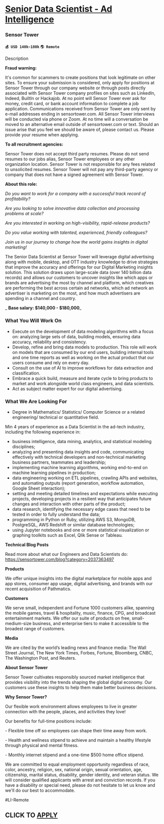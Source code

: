 # [Senior Data Scientist - Ad Intelligence](https://www.remotewlb.com/apply/senior-data-scientist-ad-intelligence-90406)  
### Sensor Tower  
#### `💰 USD 140k~180k` `🌎 Remote`  

Description

**Fraud warning:**

It's common for scammers to create positions that look legitimate on other sites. To ensure your submission is considered, only apply for positions at Sensor Tower through our company website or through posts directly associated with Sensor Tower company profiles on sites such as LinkedIn, Indeed, BuiltIn or Hackajob. At no point will Sensor Tower ever ask for money, credit card, or bank account information to complete a job application. Communications received from Sensor Tower are only sent by e-mail addresses ending in sensortower.com. All Sensor Tower interviews will be conducted via phone or Zoom. At no time will a conversation be moved to an alternative email outside of sensortower.com or text. Should an issue arise that you feel we should be aware of, please contact us. Please provide your resume when applying.

  

 **To all recruitment agencies:**

Sensor Tower does not accept third party resumes. Please do not send resumes to our jobs alias, Sensor Tower employees or any other organization location. Sensor Tower is not responsible for any fees related to unsolicited resumes. Sensor Tower will not pay any third-party agency or company that does not have a signed agreement with Sensor Tower.

  

 **About this role:**

  

 _Do you want to work for a company with a successful track record of profitability?_

  

 _Are you looking to solve innovative data collection and processing problems at scale?_

  

 _Are you interested in working on high-visibility, rapid-release products?_

  

 _Do you value working with talented, experienced, friendly colleagues?_

  

 _Join us in our journey to change how the world gains insights in digital marketing!_

  

The Senior Data Scientist at Sensor Tower will leverage digital advertising along with mobile, desktop, and OTT industry knowledge to drive strategies that improve the accuracy and offerings for our Digital Marketing insights solution. This solution draws upon large-scale data (over 140 billion data records) and allows our customers to uncover insights like which apps or brands are advertising the most by channel and platform, which creatives are performing the best across certain ad networks, which ad network an advertiser is marketing on the most, and how much advertisers are spending in a channel and country.

  

 _ **Base salary: $140,000 - $180,000**_

### What You Will Work On

  * Execute on the development of data modeling algorithms with a focus on: analyzing large sets of data, building models, ensuring data accuracy, reliability and consistency. 
  * Develop, refine and bring data models to production. This role will work on models that are consumed by our end users, building internal tools and one time reports as well as working on the actual product that our users consume and rely on every day. 
  * Consult on the use of AI to improve workflows for data extraction and classification.
  * Embrace a quick build, measure and iterate cycle to bring products to market and work alongside world class engineers, and data scientists. 
  * Act as subject matter expert for our digital advertising. 

  

### What We Are Looking For

  * Degree in Mathematics/ Statistics/ Computer Science or a related engineering/ technical or quantitative field.

Min 4 years of experience as a Data Scientist in the ad-tech industry, including the following experience in:

  * business intelligence, data mining, analytics, and statistical modeling disciplines;
  * analyzing and presenting data insights and code, communicating effectively with technical developers and non-technical marketing business partners, teammates and leadership;
  * implementing machine learning algorithms, working end-to-end on machine learning pipelines in production;
  * data engineering working on ETL pipelines, crawling APIs and websites, and automating outputs (report generation, workflow automation, Google Sheet interaction);
  * setting and meeting detailed timelines and expectations while executing projects, developing projects in a resilient way that anticipates future changes and interaction with other parts of the product;
  * data research, identifying the necessary edge cases that need to be tested in order to fully understand the data;
  * programming in Python or Ruby, utilizing AWS S3, MongoDB, PostgreSQL, AWS Redshift or similar database technologies;
  * using Jupyter notebooks and one or more statistical visualization or graphing toolkits such as Excel, Qlik Sense or Tableau.

  

 **Technical Blog Posts**

Read more about what our Engineers and Data Scientists do: https://sensortower.com/blog?category=2037363497

**Products**

We offer unique insights into the digital marketplace for mobile apps and app stores, consumer app usage, digital advertising, and brands with our recent acquisition of Pathmatics.

  

 **Customers**

We serve small, independent and Fortune 1000 customers alike, spanning the mobile games, travel & hospitality, music, finance, CPG, and broadcast entertainment markets. We offer our suite of products on free, small-medium-size business, and enterprise tiers to make it accessible to the broadest range of customers.

  

**Media**

We are cited by the world’s leading news and finance media: The Wall Street Journal, The New York Times, Forbes, Fortune, Bloomberg, CNBC, The Washington Post, and Reuters.

  

**About Sensor Tower**

  

Sensor Tower cultivates responsibly sourced market intelligence that provides visibility into the trends shaping the global digital economy. Our customers use these insights to help them make better business decisions.

  

 **Why Sensor Tower?**

  

Our flexible work environment allows employees to live in greater connection with the people, places, and activities they love!

  

Our benefits for full-time positions include:

\- Flexible time off so employees can shape their time away from work.

\- Health and wellness stipend to achieve and maintain a healthy lifestyle through physical and mental fitness.

\- Monthly internet stipend and a one-time $500 home office stipend.

  

We are committed to equal employment opportunity regardless of race, color, ancestry, religion, sex, national origin, sexual orientation, age, citizenship, marital status, disability, gender identity, and veteran status. We will consider qualified applicants with arrest and conviction records. If you have a disability or special need, please do not hesitate to let us know and we'll do our best to accommodate.

  

#LI-Remote

  
## CLICK TO [APPLY](https://www.remotewlb.com/apply/senior-data-scientist-ad-intelligence-90406)

